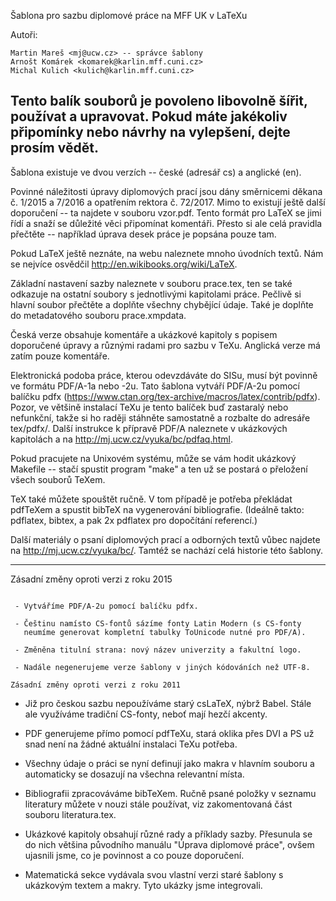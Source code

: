 Šablona pro sazbu diplomové práce na MFF UK v LaTeXu

Autoři:

	Martin Mareš <mj@ucw.cz> -- správce šablony
	Arnošt Komárek <komarek@karlin.mff.cuni.cz>
	Michal Kulich <kulich@karlin.mff.cuni.cz>

Tento balík souborů je povoleno libovolně šířit, používat a upravovat.
Pokud máte jakékoliv připomínky nebo návrhy na vylepšení, dejte prosím vědět.
--------------------------------------------------------------------------------

Šablona existuje ve dvou verzích -- české (adresář cs) a anglické (en).

Povinné náležitosti úpravy diplomových prací jsou dány směrnicemi děkana
č. 1/2015 a 7/2016 a opatřením rektora č. 72/2017. Mimo to existují ještě další
doporučení -- ta najdete v souboru vzor.pdf. Tento formát pro LaTeX se
jimi řídí a snaží se důležité věci připomínat komentáři. Přesto si ale celá
pravidla přečtěte -- například úprava desek práce je popsána pouze tam.

Pokud LaTeX ještě neznáte, na webu naleznete mnoho úvodních textů.
Nám se nejvíce osvědčil http://en.wikibooks.org/wiki/LaTeX.

Základní nastavení sazby naleznete v souboru prace.tex, ten se také
odkazuje na ostatní soubory s jednotlivými kapitolami práce. Pečlivě
si hlavní soubor přečtěte a doplňte všechny chybějící údaje. Také je
doplňte do metadatového souboru prace.xmpdata.

Česká verze obsahuje komentáře a ukázkové kapitoly s popisem doporučené
úpravy a různými radami pro sazbu v TeXu. Anglická verze má zatím pouze
komentáře.

Elektronická podoba práce, kterou odevzdáváte do SISu, musí být povinně
ve formátu PDF/A-1a nebo -2u. Tato šablona vytváří PDF/A-2u pomocí balíčku
pdfx (https://www.ctan.org/tex-archive/macros/latex/contrib/pdfx). Pozor,
ve většině instalací TeXu je tento balíček buď zastaralý nebo nefunkční,
takže si ho raději stáhněte samostatně a rozbalte do adresáře tex/pdfx/.
Další instrukce k přípravě PDF/A naleznete v ukázkových kapitolách
a na http://mj.ucw.cz/vyuka/bc/pdfaq.html.

Pokud pracujete na Unixovém systému, může se vám hodit ukázkový Makefile --
stačí spustit program "make" a ten už se postará o přeložení všech souborů
TeXem.

TeX také můžete spouštět ručně. V tom případě je potřeba překládat pdfTeXem
a spustit bibTeX na vygenerování bibliografie. (Ideálně takto: pdflatex, bibtex,
a pak 2x pdflatex pro dopočítání referencí.)

Další materiály o psaní diplomových prací a odborných textů vůbec najdete
na http://mj.ucw.cz/vyuka/bc/. Tamtéž se nachází celá historie této šablony.

--------------------------------------------------------------------------------

Zásadní změny oproti verzi z roku 2015
~~~~~~~~~~~~~~~~~~~~~~~~~~~~~~~~~~~~~~

 - Vytváříme PDF/A-2u pomocí balíčku pdfx.

 - Češtinu namísto CS-fontů sázíme fonty Latin Modern (s CS-fonty
   neumíme generovat kompletní tabulky ToUnicode nutné pro PDF/A).

 - Změněna titulní strana: nový název univerzity a fakultní logo.

 - Nadále negenerujeme verze šablony v jiných kódováních než UTF-8.

Zásadní změny oproti verzi z roku 2011
~~~~~~~~~~~~~~~~~~~~~~~~~~~~~~~~~~~~~~

 - Již pro českou sazbu nepoužíváme starý csLaTeX, nýbrž Babel.
   Stále ale využíváme tradiční CS-fonty, neboť mají hezčí akcenty.

 - PDF generujeme přímo pomocí pdfTeXu, stará oklika přes DVI a PS
   už snad není na žádné aktuální instalaci TeXu potřeba.

 - Všechny údaje o práci se nyní definují jako makra v hlavním souboru
   a automaticky se dosazují na všechna relevantní místa.

 - Bibliografii zpracováváme bibTeXem. Ručně psané položky v seznamu
   literatury můžete v nouzi stále používat, viz zakomentovaná část
   souboru literatura.tex.

 - Ukázkové kapitoly obsahují různé rady a příklady sazby. Přesunula
   se do nich většina původního manuálu "Úprava diplomové práce",
   ovšem ujasnili jsme, co je povinnost a co pouze doporučení.

 - Matematická sekce vydávala svou vlastní verzi staré šablony
   s ukázkovým textem a makry. Tyto ukázky jsme integrovali.

